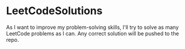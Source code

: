 # LeetCodeSolutions
As I want to improve my problem-solving skills, I'll try to solve as many LeetCode problems as I can. Any correct solution will be pushed to the repo.
